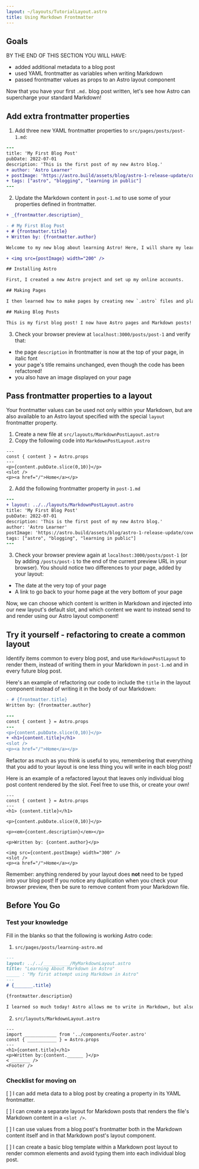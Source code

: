```yaml
---
layout: ~/layouts/TutorialLayout.astro
title: Using Markdown Frontmatter
---
```


## Goals

BY THE END OF THIS SECTION YOU WILL HAVE:
- added additional metadata to a blog post
- used YAML frontmatter as variables when writing Markdown
- passed frontmatter values as props to an Astro layout component


Now that you have your first `.md.` blog post written, let's see how Astro can supercharge your standard Markdown!

## Add extra frontmatter properties

1. Add three new YAML frontmatter properties to `src/pages/posts/post-1.md`:
```diff
---
title: 'My First Blog Post'
pubDate: 2022-07-01
description: 'This is the first post of my new Astro blog.'
+ author: 'Astro Learner'
+ postImage: 'https://astro.build/assets/blog/astro-1-release-update/cover.jpeg' 
+ tags: ["astro", "blogging", "learning in public"]
---
```

2. Update the Markdown content in `post-1.md` to use some of your properties defined in frontmatter.

```diff
+ _{frontmatter.description}_

- # My First Blog Post
+ # {frontmatter.title}
+ Written by: {frontmatter.author}

Welcome to my new blog about learning Astro! Here, I will share my learning journey as I build a new website.

+ <img src={postImage} width="200" />

## Installing Astro

First, I created a new Astro project and set up my online accounts.

## Making Pages

I then learned how to make pages by creating new `.astro` files and placing them in the `src/pages/` folder.

## Making Blog Posts

This is my first blog post! I now have Astro pages and Markdown posts!
```

3. Check your browser preview at `localhost:3000/posts/post-1` and verify that:
 - the page `description` in frontmatter is now at the top of your page, in italic font
 - your page's title remains unchanged, even though the code has been refactored!
 - you also have an image displayed on your page


## Pass frontmatter properties to a layout

Your frontmatter values can be used not only within your Markdown, but are also available to an Astro layout specified with the special `layout` frontmatter property.
1. Create a new file at `src/layouts/MarkdownPostLayout.astro`
2. Copy the following code into `MarkdownPostLayout.astro`

```astro
---
const { content } = Astro.props
---
<p>{content.pubDate.slice(0,10)}</p>
<slot />
<p><a href="/">Home</a></p>
```
2. Add the following frontmatter property in `post-1.md`
```diff
---
+ layout: ../../layouts/MarkdownPostLayout.astro
title: 'My First Blog Post'
pubDate: 2022-07-01
description: 'This is the first post of my new Astro blog.'
author: 'Astro Learner'
postImage: 'https://astro.build/assets/blog/astro-1-release-update/cover.jpeg'
tags: ["astro", "blogging", "learning in public"] 
---
```

3. Check your browser preview again at `localhost:3000/posts/post-1` (or by adding `/posts/post-1` to the end of the current preview URL in your browser). You should notice two differences to your page, added by your layout:
- The date at the very top of your page
- A link to go back to your home page at the very bottom of your page 

Now, we can choose which content is written in Markdown and injected into our new layout's default slot, and which content we want to instead send to and render using our Astro layout component!

## Try it yourself - refactoring to create a common layout

Identify items common to every blog post, and use `MarkdownPostLayout` to render them, instead of writing them in your Markdown in `post-1.md` and in every future blog post.

Here's an example of refactoring our code to include the `title` in the layout component instead of writing it in the body of our Markdown:

```diff
- # {frontmatter.title}
Written by: {frontmatter.author}
```

```diff
---
const { content } = Astro.props
---
<p>{content.pubDate.slice(0,10)}</p>
+ <h1>{content.title}</h1>
<slot />
<p><a href="/">Home</a></p>
```

Refactor as much as you think is useful to you, remembering that everything that you add to your layout is one less thing you will write in each blog post!

Here is an example of a refactored layout that leaves only individual blog post content rendered by the slot. Feel free to use this, or create your own! 

```astro
---
const { content } = Astro.props
---
<h1> {content.title}</h1>

<p>{content.pubDate.slice(0,10)}</p>

<p><em>{content.description}</em></p>

<p>Written by: {content.author}</p>

<img src={content.postImage} width="300" />
<slot />
<p><a href="/">Home</a></p>
```
Remember: anything rendered by your layout does **not** need to be typed into your blog post! If you notice any duplication when you check your browser preview, then be sure to remove content from your Markdown file.

## Before You Go

### Test your knowledge
Fill in the blanks so that the following is working Astro code:

1. `src/pages/posts/learning-astro.md`
```markdown
---
layout: ../../__________/MyMarkdownLayout.astro
title: "Learning About Markdown in Astro"
_____ : "My first attempt using Markdown in Astro"
---
# {_______.title}

{frontmatter.description}

I learned so much today! Astro allows me to write in Markdown, but also use variables from the frontmatter. I can even even access those values in an Astro layout component.
```
2.  `src/layouts/MarkdownLayout.astro`
```astro
---
import ____________ from '../components/Footer.astro'
const { ___________ } = Astro.props
---
<h1>{content.title}</h1>
<p>Written by:{content.______ }</p>
< _______ />
<Footer />
```

### Checklist for moving on
[ ] I can add meta data to a blog post by creating a property in its YAML frontmatter.

[ ] I can create a separate layout for Markdown posts that renders the file's Markdown content in a `<slot />`.

[ ] I can use values from a blog post's frontmatter both in the Markdown content itself and in that Markdown post's layout component.

[ ] I can create a basic blog template within a Markdown post layout to render common elements and avoid typing them into each individual blog post.
